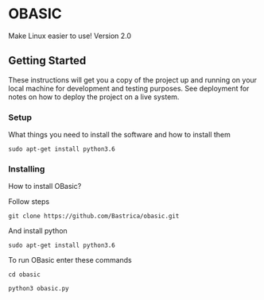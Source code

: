 # OBASIC

Make Linux easier to use! Version 2.0

## Getting Started

These instructions will get you a copy of the project up and running on your local machine for development and testing purposes. See deployment for notes on how to deploy the project on a live system.

### Setup

What things you need to install the software and how to install them

```
sudo apt-get install python3.6
```

### Installing

How to install OBasic?

Follow steps

```
git clone https://github.com/Bastrica/obasic.git
```

And install python 

```
sudo apt-get install python3.6
```

To run OBasic enter these commands

```
cd obasic
```

```
python3 obasic.py
```


